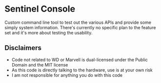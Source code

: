 # Sentinel Console

Custom command line tool to test out the various APIs and provide some simply system information.
There's currently no specific plan to the feature set and it's more about testing the usability.

## Disclaimers

- Code not related to WD or Marvell is dual-licensed under the Public Domain and the MIT license
- As this code is directly talking to the hardware, use is at your own risk
- I am not responsible for anything you do with this code